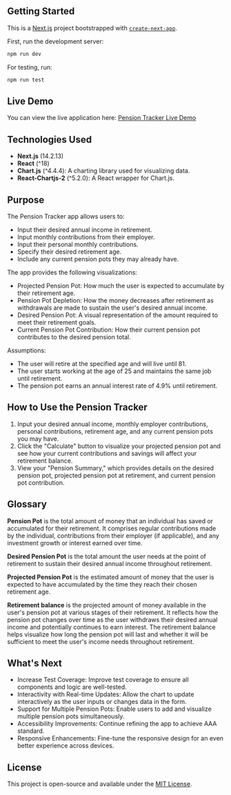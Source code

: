 
## Getting Started

This is a [Next.js](https://nextjs.org) project bootstrapped with [`create-next-app`](https://nextjs.org/docs/app/api-reference/cli/create-next-app).

First, run the development server:

```bash
npm run dev
```

For testing, run:

```bash
npm run test
```

## Live Demo

You can view the live application here: [Pension Tracker Live Demo]()

## Technologies Used

- **Next.js** (14.2.13)
- **React** (^18)
- **Chart.js** (^4.4.4): A charting library used for visualizing data.
- **React-Chartjs-2** (^5.2.0): A React wrapper for Chart.js.

## Purpose

The Pension Tracker app allows users to:

- Input their desired annual income in retirement.
- Input monthly contributions from their employer.
- Input their personal monthly contributions.
- Specify their desired retirement age.
- Include any current pension pots they may already have.


The app provides the following visualizations:

- Projected Pension Pot: How much the user is expected to accumulate by their retirement age.
- Pension Pot Depletion: How the money decreases after retirement as withdrawals are made to sustain the user's desired annual income.
- Desired Pension Pot: A visual representation of the amount required to meet their retirement goals.
- Current Pension Pot Contribution: How their current pension pot contributes to the desired pension total.

Assumptions:
- The user will retire at the specified age and will live until 81.
- The user starts working at the age of 25 and maintains the same job until retirement.
- The pension pot earns an annual interest rate of 4.9% until retirement.


## How to Use the Pension Tracker

1. Input your desired annual income, monthly employer contributions, personal contributions, retirement age, and any current pension pots you may have.
2. Click the "Calculate" button to visualize your projected pension pot and see how your current contributions and savings will affect your retirement balance.
3. View your "Pension Summary," which provides details on the desired pension pot, projected pension pot at retirement, and current pension pot contribution.

## Glossary

**Pension Pot** is the total amount of money that an individual has saved or accumulated for their retirement. It comprises regular contributions made by the individual, contributions from their employer (if applicable), and any investment growth or interest earned over time.

**Desired Pension Pot** is the total amount the user needs at the point of retirement to sustain their desired annual income throughout retirement.

**Projected Pension Pot** is the estimated amount of money that the user is expected to have accumulated by the time they reach their chosen retirement age.

**Retirement balance** is the projected amount of money available in the user's pension pot at various stages of their retirement. It reflects how the pension pot changes over time as the user withdraws their desired annual income and potentially continues to earn interest. The retirement balance helps visualize how long the pension pot will last and whether it will be sufficient to meet the user's income needs throughout retirement.

## What's Next
- Increase Test Coverage: Improve test coverage to ensure all components and logic are well-tested.
- Interactivity with Real-time Updates: Allow the chart to update interactively as the user inputs or changes data in the form.
- Support for Multiple Pension Pots: Enable users to add and visualize multiple pension pots simultaneously.
- Accessibility Improvements: Continue refining the app to achieve AAA standard.
- Responsive Enhancements: Fine-tune the responsive design for an even better experience across devices.

## License
This project is open-source and available under the [MIT License](https://opensource.org/licenses/MIT).